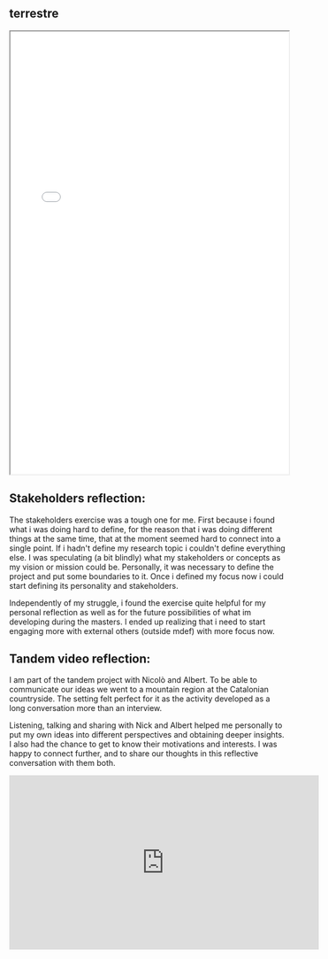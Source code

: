 ## terrestre

<iframe width="100%" height="800" src="../../files/everardo_communicating ideas.pdf"></iframe>

## Stakeholders reflection:

The stakeholders exercise was a tough one for me. First because i found what i was doing hard to define, for the reason that i was doing different things at the same time, that at the moment seemed hard to connect into a single point. If i hadn't define my research topic i couldn't define everything else. I was speculating (a bit blindly) what my stakeholders or concepts as my vision or mission could be. 
Personally, it was necessary to define the project and put some boundaries to it. Once i defined my focus now i could start defining its personality and stakeholders.

Independently of my struggle, i found the exercise quite helpful for my personal reflection as well as for the future possibilities of what im developing during the masters. I ended up realizing that i need to start engaging more with external others (outside mdef) with more focus now.


## Tandem video reflection:

I am part of the tandem project with Nicolò and Albert. To be able to communicate our ideas we went to a mountain region at the Catalonian countryside. The setting felt perfect for it as the activity developed as a long conversation more than an interview. 

Listening, talking and sharing with Nick and Albert helped me personally to put my own ideas into different perspectives and obtaining deeper insights. I also had the chance to get to know their motivations and interests. I was happy to connect further, and to share our thoughts in this reflective conversation with them both.

<iframe width="560" height="315" src="https://www.youtube.com/embed/uJcjDwr-P6c?si=mry066LMizqvcOLe" title="YouTube video player" frameborder="0" allow="accelerometer; autoplay; clipboard-write; encrypted-media; gyroscope; picture-in-picture; web-share" referrerpolicy="strict-origin-when-cross-origin" allowfullscreen></iframe>


















